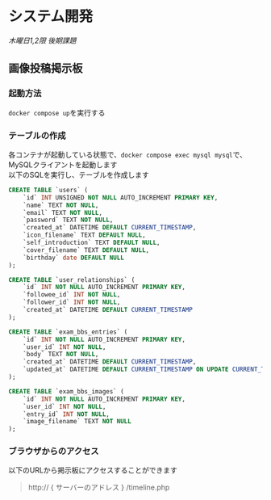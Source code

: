 # システム開発
*木曜日1,2限 後期課題*

## 画像投稿掲示板

### 起動方法
`docker compose up`を実行する

### テーブルの作成
各コンテナが起動している状態で、`docker compose exec mysql mysql`で、MySQLクライアントを起動します<br>
以下のSQLを実行し、テーブルを作成します
```sql
CREATE TABLE `users` (
	`id` INT UNSIGNED NOT NULL AUTO_INCREMENT PRIMARY KEY,
	`name` TEXT NOT NULL,
	`email` TEXT NOT NULL,
	`password` TEXT NOT NULL,
	`created_at` DATETIME DEFAULT CURRENT_TIMESTAMP,
	`icon_filename` TEXT DEFAULT NULL,
	`self_introduction` TEXT DEFAULT NULL,
	`cover_filename` TEXT DEFAULT NULL,
	`birthday` date DEFAULT NULL
);

CREATE TABLE `user_relationships` (
	`id` INT NOT NULL AUTO_INCREMENT PRIMARY KEY,
	`followee_id` INT NOT NULL,
	`follower_id` INT NOT NULL,
	`created_at` DATETIME DEFAULT CURRENT_TIMESTAMP
);

CREATE TABLE `exam_bbs_entries` (
	`id` INT NOT NULL AUTO_INCREMENT PRIMARY KEY,
	`user_id` INT NOT NULL,
	`body` TEXT NOT NULL,
	`created_at` DATETIME DEFAULT CURRENT_TIMESTAMP,
	`updated_at` DATETIME DEFAULT CURRENT_TIMESTAMP ON UPDATE CURRENT_TIMESTAMP
);

CREATE TABLE `exam_bbs_images` (
	`id` INT NOT NULL AUTO_INCREMENT PRIMARY KEY,
	`user_id` INT NOT NULL,
	`entry_id` INT NOT NULL,
	`image_filename` TEXT NOT NULL
);

```

### ブラウザからのアクセス
以下のURLから掲示板にアクセスすることができます
> http:// { サーバーのアドレス } /timeline.php
